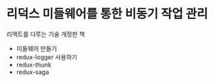 # 리덕스 미들웨어를 통한 비동기 작업 관리
리액트를 다루는 기술 개정판 책

- 미들웨어 만들기
- redux-logger 사용하기
- redux-thunk
- redux-saga
